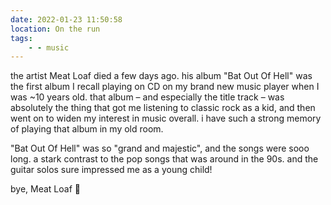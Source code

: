 ```yaml
---
date: 2022-01-23 11:50:58
location: On the run
tags:
    - - music
---
```


the artist Meat Loaf died a few days ago. his album "Bat Out Of Hell" was the first album I recall
playing on CD on my brand new music player when I was ~10 years old. that album – and especially the
title track – was absolutely the thing that got me listening to classic rock as a kid, and then went
on to widen my interest in music overall. i have such a strong memory of playing that album in my
old room.

"Bat Out Of Hell" was so "grand and majestic", and the songs were sooo long. a stark contrast to the
pop songs that was around in the 90s. and the guitar solos sure impressed me as a young child!

bye, Meat Loaf 💖
